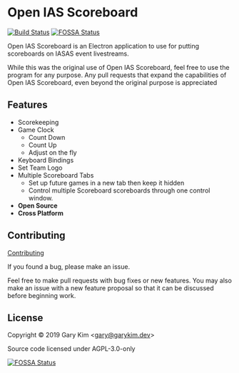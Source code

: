 # Open IAS Scoreboard
[![Build Status](https://travis-ci.org/gary-kim/open-ias-scoreboard.svg?branch=master)](https://travis-ci.org/gary-kim/open-ias-scoreboard)
[![FOSSA Status](https://app.fossa.io/api/projects/git%2Bgithub.com%2Fgary-kim%2Fopen-ias-scoreboard.svg?type=shield)](https://app.fossa.io/projects/git%2Bgithub.com%2Fgary-kim%2Fopen-ias-scoreboard?ref=badge_shield)

Open IAS Scoreboard is an Electron application to use for putting scoreboards on IASAS event livestreams.

While this was the original use of Open IAS Scoreboard, feel free to use the program for any purpose. Any pull requests that expand the capabilities of Open IAS Scoreboard, even beyond the original purpose is appreciated


## Features

- Scorekeeping
- Game Clock
    - Count Down
    - Count Up
    - Adjust on the fly
- Keyboard Bindings
- Set Team Logo
- Multiple Scoreboard Tabs
    - Set up future games in a new tab then keep it hidden
    - Control multiple Scoreboard scoreboards through one control window.
- **Open Source**
- **Cross Platform**

## Contributing

[Contributing](https://openias.garykim.dev/dev/)

If you found a bug, please make an issue.

Feel free to make pull requests with bug fixes or new features. You may also make an issue with a new feature proposal so that it can be discussed before beginning work.

## License
Copyright &copy; 2019 Gary Kim &lt;<gary@garykim.dev>&gt;

Source code licensed under AGPL-3.0-only

[![FOSSA Status](https://app.fossa.io/api/projects/git%2Bgithub.com%2Fgary-kim%2Fopen-ias-scoreboard.svg?type=large)](https://app.fossa.io/projects/git%2Bgithub.com%2Fgary-kim%2Fopen-ias-scoreboard?ref=badge_large)
